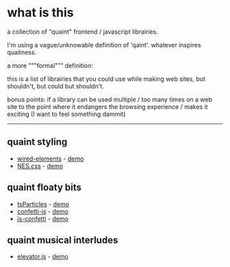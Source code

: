 # what is this

a collection of "quaint" frontend / javascript librairies.

I'm using a vague/unknowable definition of 'qaint'. whatever inspires quaitness.

a more """formal""" definition:

this is a list of librairies that you could use while making web sites, but shouldn't, but could but shouldn't.

bonus points: if a library can be used multiple / too many times on a web site to the point where it endangers the browsing experience / makes it exciting (I want to feel something dammit)

---

## quaint styling

- [wired-elements](https://github.com/rough-stuff/wired-elements) - [demo](https://wiredjs.com/showcase.html)
- [NES.css](https://github.com/nostalgic-css/NES.css) - [demo](https://nostalgic-css.github.io/NES.css/)

## quaint floaty bits

- [tsParticles](https://github.com/matteobruni/tsparticles) - [demo](https://particles.js.org/samples/index.html#emitters)
- [confetti-js](https://github.com/Agezao/confetti-js) - [demo](https://agezao.github.io/confetti-js/)
- [js-confetti](https://github.com/loonywizard/js-confetti) - [demo](https://loonywizard.github.io/js-confetti/)

## quaint musical interludes

- [elevator.js](https://tholman.com/elevator.js/) - [demo](https://tholman.com/elevator.js/)
